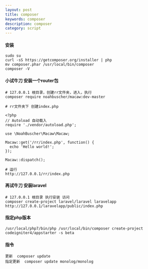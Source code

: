 ```yaml
---
layout: post
title: composer
keywords: composer
description: composer
category: script
---
```




#### 安装

```
sudo su
curl -sS https://getcomposer.org/installer | php
mv composer.phar /usr/local/bin/composer
composer -V
```




#### 小试牛刀 安装一个router包

```
# 127.0.0.1 根目录，创建rr文件夹，进入，执行
composer require noahbuscher/macaw:dev-master
```

```
# rr文件夹下 创建index.php

<?php
// Autoload 自动载入
require './vendor/autoload.php';

use \NoahBuscher\Macaw\Macaw;

Macaw::get('/rr/index.php', function() {
  echo 'Hello world!';
});

Macaw::dispatch();
```

```
# 运行
http://127.0.0.1/rr/index.php
```

#### 再试牛刀 安装laravel

```
# 127.0.0.1 根目录 执行安装 访问
composer create-project laravel/laravel laravelapp
http://127.0.0.1/laravelapp/public/index.php
```

#### 指定php版本
```
/usr/local/php7/bin/php /usr/local/bin/composer create-project codeigniter4/appstarter -s beta
```


#### 指令
```
更新  composer update 
指定更新  composer update monolog/monolog
```





